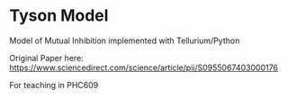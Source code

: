 # Tyson Model

Model of Mutual Inhibition implemented with Tellurium/Python

Original Paper here: https://www.sciencedirect.com/science/article/pii/S0955067403000176

For teaching in PHC609
